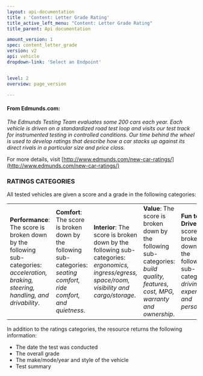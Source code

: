 ```yaml
---
layout: api-documentation
title : 'Content: Letter Grade Rating'
title_active_left_menu: "Content: Letter Grade Rating"
title_parent: Api documentation

amount_version: 1
spec: content_letter_grade
version: v2
api: vehicle
dropdown-link: 'Select an Endpoint'


level: 2
overview: page_version

---
```


#### From Edmunds.com:

*The Edmunds Testing Team evaluates some 200 cars each year. Each vehicle is driven on a standardized road test loop and visits our test track for instrumented testing in controlled conditions. Our time behind the wheel is used to develop ratings that describe how a car stacks up against its direct rivals in a particular size and price class.*

For more details, visit [http://www.edmunds.com/new-car-ratings/](http://www.edmunds.com/new-car-ratings/)

### RATINGS CATEGORIES

All tested vehicles are given a score and a grade in the following categories:

| 								| 							| 							| 								| 					|
|:------------------------------|:--------------------------|:--------------------------|:------------------------------|:------------------|
| **Performance**: The score is broken down by the following sub-categories: *acceleration, braking, steering, handling, and drivability*.	| **Comfort**: The score is broken down by the following sub-categories: *seating comfort, ride comfort, and quietness*.		| **Interior**: The score is broken down by the following sub-categories: *ergonomics, ingress/egress, space/room, visibility and cargo/storage*.	| **Value**: The score is broken down by the following sub-categories: *build quality, features, cost, MPG, warranty and ownership*.	| **Fun to Drive**: The score is broken down by the following sub-categories: *driving experience, and personality*.	|

In addition to the ratings categories, the resource returns the following information:

* The date the test was conducted
* The overall grade
* The make/mode/year and style of the vehicle
* Test summary